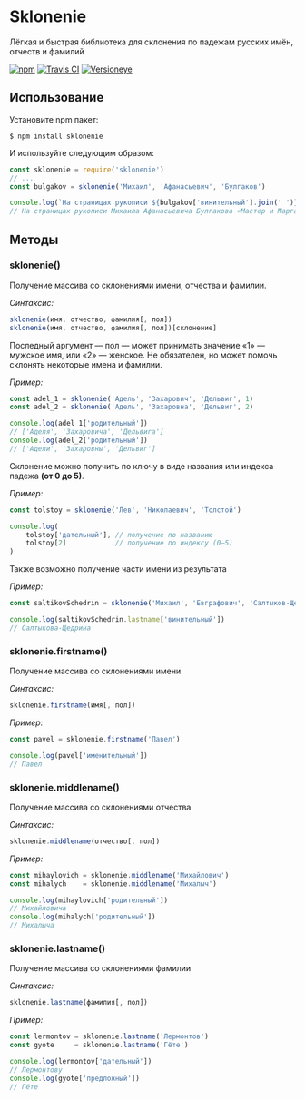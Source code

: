 Sklonenie
================================================================================
Лёгкая и быстрая библиотека для склонения по падежам русских имён, отчеств и фамилий

[![npm](https://img.shields.io/npm/v/sklonenie.svg?style=flat-square)](https://www.npmjs.com/package/sklonenie)
[![Travis CI](https://img.shields.io/travis/danakt/sklonenie.svg?style=flat-square)](https://travis-ci.org/danakt/sklonenie.js)
[![Versioneye](https://www.versioneye.com/user/projects/58778f5b7179530040ecf6c4/badge.svg?style=flat-square)](https://www.versioneye.com/user/projects/58778f5b7179530040ecf6c4)

Использование
--------------------------------------------------------------------------------
Установите npm пакет:

```
$ npm install sklonenie
```

И используйте следующим образом:
```js
const sklonenie = require('sklonenie')
// ...
const bulgakov = sklonenie('Михаил', 'Афанасьевич', 'Булгаков')

console.log(`На страницах рукописи ${bulgakov['винительный'].join(' ')} «Мастер и Маргарита» ученые обнаружили следы морфия`)
// На страницах рукописи Михаила Афанасьевича Булгакова «Мастер и Маргарита» ученые обнаружили следы морфия
```

Методы
--------------------------------------------------------------------------------
### sklonenie()
Получение массива со склонениями имени, отчества и фамилии.

*Синтаксис:*
```js
sklonenie(имя, отчество, фамилия[, пол])
sklonenie(имя, отчество, фамилия[, пол])[склонение]
```
Последный аргумент — пол — может принимать значение «1» — мужское имя, или «2» — женское. Не обязателен, но может помочь склонять некоторые имена и фамилии.

*Пример:*
```js
const adel_1 = sklonenie('Адель', 'Захарович', 'Дельвиг', 1)
const adel_2 = sklonenie('Адель', 'Захаровна', 'Дельвиг', 2)

console.log(adel_1['родительный'])
// ['Аделя', 'Захаровича', 'Дельвига']
console.log(adel_2['родительный'])
// ['Адели', 'Захаровны', 'Дельвиг']
```

Склонение можно получить по ключу в виде названия  или индекса падежа **(от 0 до 5)**.

*Пример:*
```js
const tolstoy = sklonenie('Лев', 'Николаевич', 'Толстой')

console.log(
    tolstoy['дательный'], // получение по названию
    tolstoy[2]            // получение по индексу (0–5)
)
```

Также возможно получение части имени из результата

*Пример:*
```js
const saltikovSchedrin = sklonenie('Михаил', 'Евграфович', 'Салтыков-Щедрин', 1)

console.log(saltikovSchedrin.lastname['винительный'])
// Салтыкова-Щедрина
```

### sklonenie.firstname()
Получение массива со склонениями имени

*Синтаксис:*
```js
sklonenie.firstname(имя[, пол])
```

*Пример:*
```js
const pavel = sklonenie.firstname('Павел')

console.log(pavel['именительный'])
// Павел
```

### sklonenie.middlename()
Получение массива со склонениями отчества

*Синтаксис:*
```js
sklonenie.middlename(отчество[, пол])
```

*Пример:*
```js
const mihaylovich = sklonenie.middlename('Михайлович')
const mihalych    = sklonenie.middlename('Михалыч')

console.log(mihaylovich['родительный'])
// Михайловича
console.log(mihalych['родительный'])
// Михалыча
```

### sklonenie.lastname()
Получение массива со склонениями фамилии

*Синтаксис:*
```js
sklonenie.lastname(фамилия[, пол])
```

*Пример:*

```js
const lermontov = sklonenie.lastname('Лермонтов')
const gyote     = sklonenie.lastname('Гёте')

console.log(lermontov['дательный'])
// Лермонтову
console.log(gyote['предложный'])
// Гёте
```
